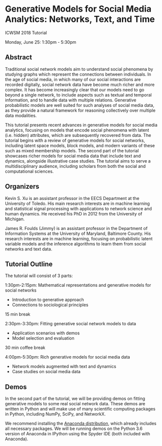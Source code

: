 # Generative Models for Social Media Analytics: Networks, Text, and Time
ICWSM 2018 Tutorial

Monday, June 25: 1:30pm - 5:30pm

## Abstract

Traditional social network models aim to understand social phenomena by studying graphs which represent the connections between individuals. In the age of social media, in which many of our social interactions are recorded digitally, social network data have become much richer and more complex. It has become increasingly clear that our models need to go beyond a single network, to include aspects such as textual and temporal information, and to handle data with multiple relations. Generative probabilistic models are well suited for such analyses of social media data, as they provide a natural framework for reasoning collectively over multiple data modalities.

This tutorial presents recent advances in generative models for social media analytics, focusing on models that encode social phenomena with latent (i.e. hidden) attributes, which are subsequently recovered from data. The tutorial begins with a review of generative models for social networks, including latent space models, block models, and modern variants of these such as mixed membership models. The second part of the tutorial showcases richer models for social media data that include text and dynamics, alongside illustrative case studies. The tutorial aims to serve a multidisciplinary audience, including scholars from both the social and computational sciences.

## Organizers

Kevin S. Xu is an assistant professor in the EECS Department at the University of Toledo. His main research interests are in machine learning and statistical signal processing with applications to network science and human dynamics. He received his PhD in 2012 from the University of Michigan.

James R. Foulds (Jimmy) is an assistant professor in the Department of Information Systems at the University of Maryland, Baltimore County. His research interests are in machine learning, focusing on probabilistic latent variable models and the inference algorithms to learn them from social networks and text data. 

## Tutorial Outline

The tutorial will consist of 3 parts:

1:30pm-2:15pm: Mathematical representations and generative models for social networks

- Introduction to generative approach
- Connections to sociological principles

15 min break

2:30pm-3:30pm: Fitting generative social network models to data

- Application scenarios with demos
- Model selection and evaluation

30 min coffee break

4:00pm-5:30pm: Rich generative models for social media data

- Network models augmented with text and dynamics
- Case studies on social media data

## Demos

In the second part of the tutorial, we will be providing demos on fitting generative models to some real social network data. These demos are written in Python and will make use of many scientific computing packages in Python, including NumPy, SciPy, and NetworkX.

We recommend installing the [Anaconda distribution](https://www.anaconda.com/download/), which already includes all necessary packages. We will be running demos on the Python 3.6 version of Anaconda in IPython using the Spyder IDE (both included with Anaconda).

